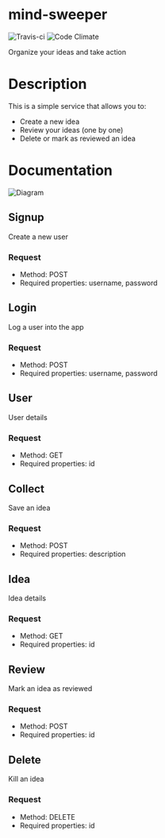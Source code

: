 mind-sweeper
==============

![Travis-ci](https://api.travis-ci.org/solojavier/mind-sweeper.png)
![Code Climate](https://codeclimate.com/github/solojavier/mind-sweeper.png)

Organize your ideas and take action

# Description

This is a simple service that allows you to:

* Create a new idea
* Review your ideas (one by one)
* Delete or mark as reviewed an idea

# Documentation

![Diagram](http://i.imgur.com/u4qYLoM.png)

## Signup

Create a new user

### Request

* Method: POST
* Required properties: username, password

## Login

Log a user into the app

### Request

* Method: POST
* Required properties: username, password

## User

User details

### Request

* Method: GET
* Required properties: id

## Collect

Save an idea

### Request

* Method: POST
* Required properties: description

## Idea

Idea details

### Request

* Method: GET
* Required properties: id

## Review

Mark an idea as reviewed

### Request

* Method: POST
* Required properties: id

## Delete

Kill an idea

### Request

* Method: DELETE
* Required properties: id
